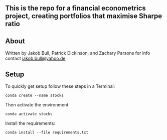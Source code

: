 ## This is the repo for a financial econometrics project, creating portfolios that maximise Sharpe ratio

## About

Written by Jakob Bull, Patrick Dickinson, and Zachary Parsons for info contact <jakob.bull@yahoo.de>

## Setup

To quickly get setup follow these steps in a Terminal:

`conda create --name stocks`

Then activate the environment

`conda activate stocks`

Install the requirements:

`conda install --file requirements.txt`
